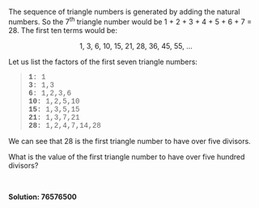 <p>The sequence of triangle numbers is generated by adding the natural numbers. So the 7<sup>th</sup> triangle number would be 1 + 2 + 3 + 4 + 5 + 6 + 7 = 28. The first ten terms would be:</p>
<p style="text-align:center;">1, 3, 6, 10, 15, 21, 28, 36, 45, 55, ...</p>
<p>Let us list the factors of the first seven triangle numbers:</p>
<blockquote style="font-family:'courier new';"><b> 1</b>: 1<br /><b> 3</b>: 1,3<br /><b> 6</b>: 1,2,3,6<br /><b>10</b>: 1,2,5,10<br /><b>15</b>: 1,3,5,15<br /><b>21</b>: 1,3,7,21<br /><b>28</b>: 1,2,4,7,14,28</blockquote>
<p>We can see that 28 is the first triangle number to have over five divisors.</p>
<p>What is the value of the first triangle number to have over five hundred divisors?</p>
<br/><p><b>Solution: 76576500</b></p>
